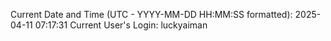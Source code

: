 Current Date and Time (UTC - YYYY-MM-DD HH:MM:SS formatted): 2025-04-11 07:17:31
Current User's Login: luckyaiman
